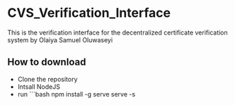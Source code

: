 # CVS_Verification_Interface
This is the verification interface for the decentralized certificate verification system by Olaiya Samuel Oluwaseyi

## How to download
- Clone the repository
- Intsall NodeJS
- run ```bash
  npm install -g serve
  serve -s <git-folder>
```
